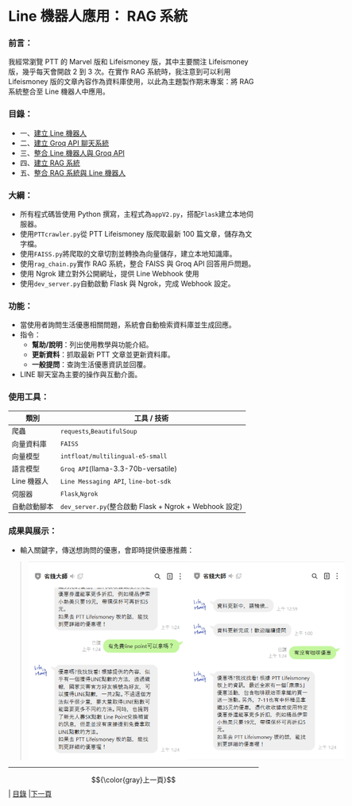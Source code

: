 # Line 機器人應用： RAG 系統

### 前言：
我經常瀏覽 PTT 的 Marvel 版和 Lifeismoney 版，其中主要關注 Lifeismoney 版，幾乎每天會開啟 2 到 3 次。在實作 RAG 系統時，我注意到可以利用 Lifeismoney 版的文章內容作為資料庫使用，以此為主題製作期末專案：將 RAG 系統整合至 Line 機器人中應用。

### 目錄：
*  一、[建立 Line 機器人](STEP_1.md)
*  二、[建立 Groq API 聊天系統](STEP_2.md)
*  三、[整合 Line 機器人與 Groq API](STEP_3.md)
*  四、[建立 RAG 系統](STEP_4.md)
*  五、[整合 RAG 系統與 Line 機器人](STEP_5.md)

### 大綱：
* 所有程式碼皆使用 Python 撰寫，主程式為`appV2.py`，搭配`Flask`建立本地伺服器。
* 使用`PTTcrawler.py`從 PTT Lifeismoney 版爬取最新 100 篇文章，儲存為文字檔。
* 使用`FAISS.py`將爬取的文章切割並轉換為向量儲存，建立本地知識庫。
* 使用`rag_chain.py`實作 RAG 系統，整合 FAISS 與 Groq API 回答用戶問題。
* 使用 Ngrok 建立對外公開網址，提供 Line Webhook 使用
* 使用`dev_server.py`自動啟動 Flask 與 Ngrok，完成 Webhook 設定。

### 功能：

* 當使用者詢問生活優惠相關問題，系統會自動檢索資料庫並生成回應。
* 指令：
  * **幫助/說明**：列出使用教學與功能介紹。
  * **更新資料**：抓取最新 PTT 文章並更新資料庫。
  * **一般提問**：查詢生活優惠資訊並回覆。
* LINE 聊天室為主要的操作與互動介面。

### 使用工具：

| 類別| 工具 / 技術|
| ------|------------------------------------------------|
| 爬蟲|`requests`,`BeautifulSoup`|
| 向量資料庫|`FAISS`|
| 向量模型|`intfloat/multilingual-e5-small`|
| 語言模型|`Groq API`(llama-3.3-70b-versatile)|
| Line 機器人|`Line Messaging API`, `line-bot-sdk`|
| 伺服器|`Flask`,`Ngrok`|
| 自動啟動腳本|`dev_server.py`(整合啟動 Flask + Ngrok + Webhook 設定)|

### 成果與展示：

* 輸入關鍵字，傳送想詢問的優惠，會即時提供優惠推薦：
><div style="display: flex; justify-content: space-between;">
>  <img src="Photos/RAG_20.jpg" alt="RAG流程圖2" width="320" height="400"/>
>  <img src="Photos/RAG_21.jpg" alt="RAG流程圖2" width="320" height="400"/>
></div>

---

$${\color{gray}上一頁}$$| [目錄](README.md) |[下一頁](STEP_1.md)
